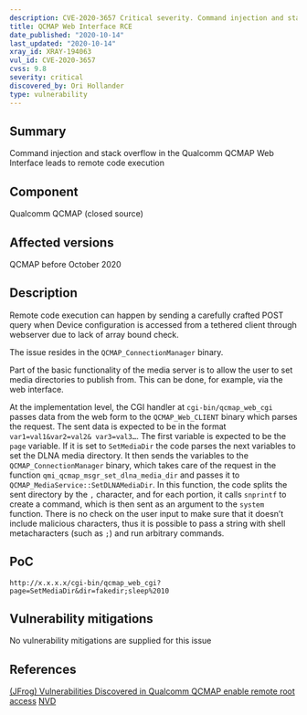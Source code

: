 ```yaml
---
description: CVE-2020-3657 Critical severity. Command injection and stack overflow in the Qualcomm QCMAP Web Interface leads to remote code execution
title: QCMAP Web Interface RCE
date_published: "2020-10-14"
last_updated: "2020-10-14"
xray_id: XRAY-194063
vul_id: CVE-2020-3657
cvss: 9.8
severity: critical
discovered_by: Ori Hollander
type: vulnerability
---
```

## Summary
Command injection and stack overflow in the Qualcomm QCMAP Web Interface leads to remote code execution

## Component

Qualcomm QCMAP (closed source)

## Affected versions

QCMAP before October 2020

## Description

Remote code execution can happen by sending a carefully crafted POST query when Device configuration is accessed from a tethered client through webserver due to lack of array bound check.

The issue resides in the `QCMAP_ConnectionManager` binary.

Part of the basic functionality of the media server is to allow the user to set media directories to publish from. This can be done, for example, via the web interface.

At the implementation level, the CGI handler at `cgi-bin/qcmap_web_cgi` passes data from the web form to the `QCMAP_Web_CLIENT` binary which parses the request. The sent data is expected to be in the format `var1=val1&var2=val2& var3=val3…`. The first variable is expected to be the `page` variable. If it is set to `SetMediaDir` the code parses the next variables to set the DLNA media directory. It then sends the variables to the `QCMAP_ConnectionManager` binary, which takes care of the request in the function `qmi_qcmap_msgr_set_dlna_media_dir` and passes it to `QCMAP_MediaService::SetDLNAMediaDir`. In this function, the code splits the sent directory by the `,` character, and for each portion, it calls `snprintf` to create a command, which is then sent as an argument to the `system` function. There is no check on the user input to make sure that it doesn’t include malicious characters, thus it is possible to pass a string with shell metacharacters (such as `;`) and run arbitrary commands.

## PoC

`http://x.x.x.x/cgi-bin/qcmap_web_cgi?page=SetMediaDir&dir=fakedir;sleep%2010`

## Vulnerability mitigations

No vulnerability mitigations are supplied for this issue

## References

[(JFrog) Vulnerabilities Discovered in Qualcomm QCMAP enable remote root access](https://jfrog.com/blog/major-vulnerabilities-discovered-in-qualcomm-qcmap/)
[NVD](https://nvd.nist.gov/vuln/detail/CVE-2020-3657)